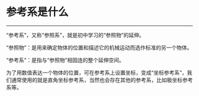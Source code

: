 # 参考系是什么
---- 
“参考系”，又称“参照系”，就是初中学习的“参照物”的延伸。

“参照物”：是用来确定物体的位置和描述它的机械运动而选作标准的另一个物体。

“参考系”：是指与“参照物”相固连的整个延伸空间。

为了用数值表达一个物体的位置，可在参考系上设置坐标，变成“坐标参考系”，我们通常使用的就是直角坐标参考系，当然也会存在其他的参考系，比如极坐标参考系等。